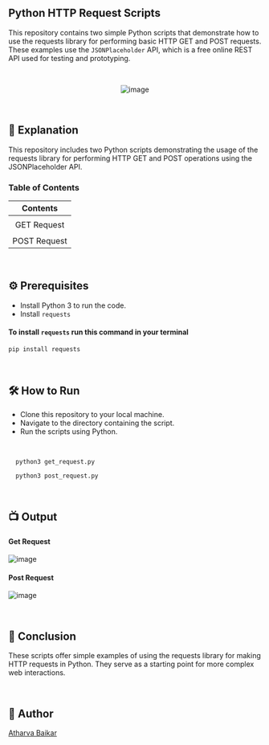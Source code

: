 
## Python HTTP Request Scripts

This repository contains two simple Python scripts that demonstrate how to use the requests library for performing basic HTTP GET and POST requests. 
These examples use the `JSONPlaceholder` API, which is a free online REST API used for testing and prototyping.

<br>

<p align="center">
  <img src="https://github.com/user-attachments/assets/b070cddf-a0e5-4833-be0d-34cf683c3c48" alt="image">
</p>

<br>

## 🌟 Explanation

This repository includes two Python scripts demonstrating the usage of the requests library for performing HTTP GET and POST operations using the JSONPlaceholder API.

### Table of Contents

| Contents     |
| :----------: |
|              |
| GET Request  |
|              |
| POST Request |

<br>

## ⚙️ Prerequisites

- Install Python 3 to run the code.
- Install `requests`

#### To install `requests` run this command in your terminal

```bash
pip install requests
```

<br>

## 🛠️ How to Run

- Clone this repository to your local machine.
- Navigate to the directory containing the script.
- Run the scripts using Python.

<br>

```python3
  python3 get_request.py
```

```python3
  python3 post_request.py
```

<br>

## 📺 Output

#### Get Request
![image](https://github.com/user-attachments/assets/c8e2bcad-10a3-4ea8-b599-231180a47d14)

#### Post Request
![image](https://github.com/user-attachments/assets/60102145-eb5f-4aa4-96d6-01e25b72ff21)

<br>

## 📜 Conclusion

These scripts offer simple examples of using the requests library for making HTTP requests in Python. They serve as a starting point for more complex web interactions.

<br>

## 🤖 Author
[Atharva Baikar](https://github.com/DarkGuardian641)
